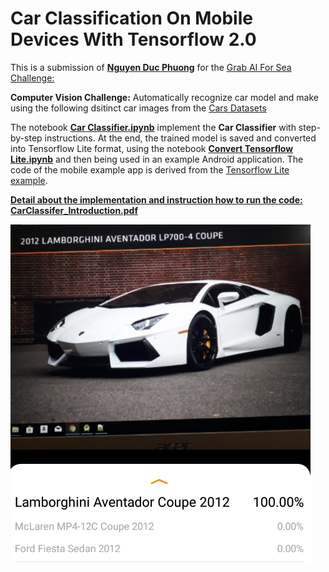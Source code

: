 # **Car Classification On Mobile Devices With Tensorflow 2.0**

This is a submission of **[Nguyen Duc Phuong](mailto:nguyenducphuong@cfvg.org)** for the [Grab AI For Sea Challenge:](https://www.aiforsea.com/)

**Computer Vision Challenge:**  Automatically recognize car model and make using the following dsitinct car images from the [Cars Datasets](https://ai.stanford.edu/~jkrause/cars/car_dataset.html)

The notebook **[Car Classifier.ipynb](https://github.com/nguyenducphuong1978/CarClassifier/blob/master/Car_Classifier.ipynb)** implement the **Car Classifier** with step-by-step instructions. At the end, the trained model is saved and converted into Tensorflow Lite format, using the notebook **[Convert Tensorflow Lite.ipynb](https://github.com/nguyenducphuong1978/CarClassifier/blob/master/Convert_Tensorflow_Lite.ipynb)** and then being used in an example Android application. The code of the mobile example app is derived from the [Tensorflow Lite example](https://github.com/tensorflow/examples/tree/master/lite/examples/image_classification/android). 

**[Detail about the implementation and instruction how to run the code: CarClassifer_Introduction.pdf](https://github.com/nguyenducphuong1978/CarClassifier/blob/master/CarClassifier_Introduction.pdf)**

[![Watch the video: Car Classifier Mobile Application](https://raw.githubusercontent.com/nguyenducphuong1978/CarClassifier/master/images/MobileApp.png)](https://youtu.be/MWQmZx-PZGo)
